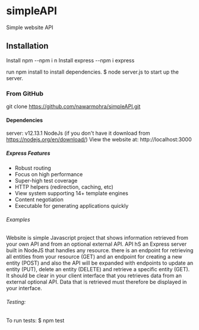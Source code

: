 # simpleAPI
Simple website API 

## Installation
Install npm --npm i n 
Install express --npm i express

run npm install to install dependencies.
$ node server.js to start up the server.

### From GitHub
git clone https://github.com/nawarmohra/simpleAPI.git


#### Dependencies
server: v12.13.1
NodeJs (if you don't have it download from  https://nodejs.org/en/download/)
View the website at: http://localhost:3000


##### Express Features
- Robust routing
- Focus on high performance
- Super-high test coverage
- HTTP helpers (redirection, caching, etc)
- View system supporting 14+ template engines
- Content negotiation
- Executable for generating applications quickly

###### Examples
Website is simple Javascript project that shows information retrieved from your own API and from an optional external API. API hS an Express server built in NodeJS that handles any resource.  there is an endpoint for retrieving all entities from your resource (GET) and an endpoint for creating a new entity (POST) and also the API will be expanded with endpoints to update an entity (PUT), delete an entity (DELETE) and retrieve a specific entity (GET). It should be clear in your client interface that you retrieves data from an external optional API. Data that is retrieved must therefore be displayed in your interface.


###### Testing:
To run tests:
$ npm test
